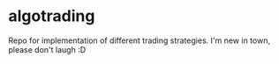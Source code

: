 # algotrading
Repo for implementation of different trading strategies. I'm new in town, please don't laugh :D
